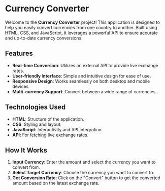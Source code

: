 # Currency Converter

Welcome to the **Currency Converter** project! This application is designed to help you easily convert currencies from one country to another. Built using HTML, CSS, and JavaScript, it leverages a powerful API to ensure accurate and up-to-date currency conversions.

## Features

- **Real-time Conversion**: Utilizes an external API to provide live exchange rates.
- **User-friendly Interface**: Simple and intuitive design for ease of use.
- **Responsive Design**: Works seamlessly on both desktop and mobile devices.
- **Multi-currency Support**: Convert between a wide range of currencies.

## Technologies Used

- **HTML**: Structure of the application.
- **CSS**: Styling and layout.
- **JavaScript**: Interactivity and API integration.
- **API**: For fetching live exchange rates.

## How It Works

1. **Input Currency**: Enter the amount and select the currency you want to convert from.
2. **Select Target Currency**: Choose the currency you want to convert to.
3. **Get Conversion Rate**: Click on the "Convert" button to get the converted amount based on the latest exchange rate.
